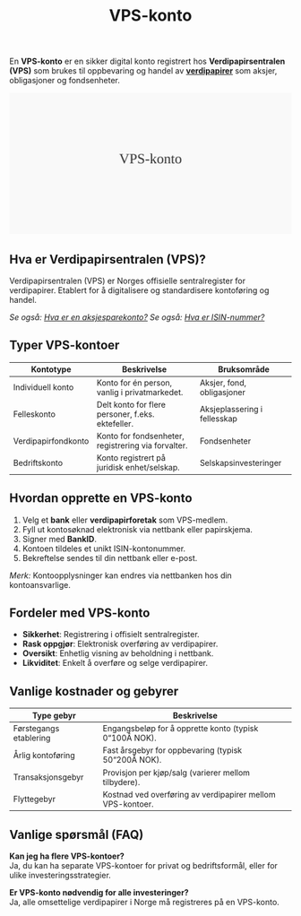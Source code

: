 ﻿---
title: "VPS-konto"
meta_title: "VPS-konto"
meta_description: 'En **VPS-konto** er en sikker digital konto registrert hos **Verdipapirsentralen (VPS)** som brukes til oppbevaring og handel av [**verdipapirer**](/blogs/regns...'
slug: vps-konto
type: blog
layout: pages/single
---

En **VPS-konto** er en sikker digital konto registrert hos **Verdipapirsentralen (VPS)** som brukes til oppbevaring og handel av [**verdipapirer**](/blogs/regnskap/hva-er-verdipapir "Hva er et Verdipapir? En komplett guide") som aksjer, obligasjoner og fondsenheter.

![VPS-konto](vps-konto-image.svg)

## Hva er Verdipapirsentralen (VPS)?

Verdipapirsentralen (VPS) er Norges offisielle sentralregister for verdipapirer. Etablert for å digitalisere og standardisere kontoføring og handel.

*Se også: [Hva er en aksjesparekonto?](/blogs/regnskap/hva-er-aksjesparekonto "Hva er en Aksjesparekonto (ASK)? En komplett guide til skattefordeler")*
*Se også: [Hva er ISIN-nummer?](/blogs/regnskap/hva-er-isin-nummer "Hva er ISIN-nummer? En guide til identifikatorer for verdipapirer")*

## Typer VPS-kontoer

| **Kontotype**           | **Beskrivelse**                                   | **Bruksområde**                         |
|--------------------------|---------------------------------------------------|-----------------------------------------|
| Individuell konto        | Konto for én person, vanlig i privatmarkedet.     | Aksjer, fond, obligasjoner              |
| Felleskonto              | Delt konto for flere personer, f.eks. ektefeller. | Aksjeplassering i fellesskap            |
| Verdipapirfondkonto      | Konto for fondsenheter, registrering via forvalter.| Fondsenheter                            |
| Bedriftskonto            | Konto registrert på juridisk enhet/selskap.       | Selskapsinvesteringer                   |

## Hvordan opprette en VPS-konto

1. Velg et **bank** eller **verdipapirforetak** som VPS-medlem.
2. Fyll ut kontosøknad elektronisk via nettbank eller papirskjema.
3. Signer med **BankID**.
4. Kontoen tildeles et unikt ISIN-kontonummer.
5. Bekreftelse sendes til din nettbank eller e-post.

*Merk:* Kontoopplysninger kan endres via nettbanken hos din kontoansvarlige.

## Fordeler med VPS-konto

- **Sikkerhet**: Registrering i offisielt sentralregister.
- **Rask oppgjør**: Elektronisk overføring av verdipapirer.
- **Oversikt**: Enhetlig visning av beholdning i nettbank.
- **Likviditet**: Enkelt å overføre og selge verdipapirer.

## Vanlige kostnader og gebyrer

| **Type gebyr**            | **Beskrivelse**                                              |
|---------------------------|--------------------------------------------------------------|
| Førstegangs etablering    | Engangsbeløp for å opprette konto (typisk 0“100Â NOK).        |
| Årlig kontoføring         | Fast årsgebyr for oppbevaring (typisk 50“200Â NOK).           |
| Transaksjonsgebyr         | Provisjon per kjøp/salg (varierer mellom tilbydere).         |
| Flyttegebyr               | Kostnad ved overføring av verdipapirer mellom VPS-kontoer.   |

## Vanlige spørsmål (FAQ)

**Kan jeg ha flere VPS-kontoer?**  
Ja, du kan ha separate VPS-kontoer for privat og bedriftsformål, eller for ulike investeringsstrategier.

**Er VPS-konto nødvendig for alle investeringer?**  
Ja, alle omsettelige verdipapirer i Norge må registreres på en VPS-konto.









